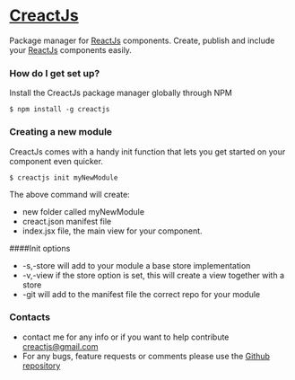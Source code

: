 # [CreactJs](http://www.creactjs.org) #

Package manager for [ReactJs](http://facebook.github.io/react/) components.
Create, publish and include your [ReactJs](http://facebook.github.io/react/) components easily.

### How do I get set up? ###
Install the CreactJs package manager globally through NPM
```
$ npm install -g creactjs
```

### Creating a new module ###
CreactJs comes with a handy init function that lets you get started on your component even quicker.
```
$ creactjs init myNewModule
```
The above command will create:

- new folder called myNewModule
- creact.json manifest file
- index.jsx file, the main view for your component.

####Init options
- -s,-store will add to your module a base store implementation
- -v,-view if the store option is set, this will create a view together with a store
- -git <repo> will add to the manifest file the correct repo for your module

### Contacts ###
- contact me for any info or if you want to help contribute creactjs@gmail.com
- For any bugs, feature requests or comments please use the [Github repository](https://github.com/taddei/creactjs)